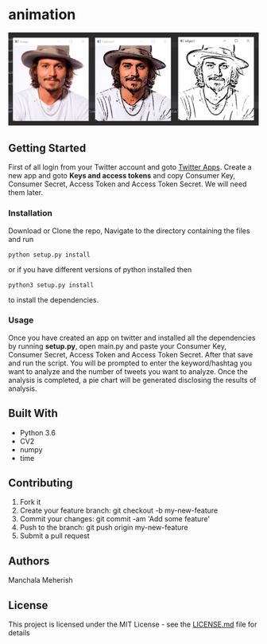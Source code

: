 # animation



![Screen_Shot](https://github.com/meherish1524/animation/blob/main/screen%20shot.jpeg?raw=true)


## Getting Started
 
First of all login from your Twitter account and goto [Twitter Apps](https://apps.twitter.com/). Create a new app and goto __Keys and access tokens__ and copy Consumer Key, Consumer Secret, Access Token and Access Token Secret. We will need them later. 

### Installation

Download or Clone the repo, Navigate to the directory containing the files and run
```
python setup.py install
```
or if you have different versions of python installed then
```
python3 setup.py install 
```
to install the dependencies.


### Usage

Once you have created an app on twitter and installed all the dependencies by running __setup.py__, open main.py and paste your Consumer Key, Consumer Secret, Access Token and Access Token Secret. After that save and run the script. You will be prompted to enter the keyword/hashtag you want to analyze and the number of tweets you want to analyze. Once the analysis is completed, a pie chart will be generated disclosing the results of analysis.

## Built With

* Python 3.6
* CV2
* numpy
* time

## Contributing

1. Fork it
2. Create your feature branch: git checkout -b my-new-feature
3. Commit your changes: git commit -am 'Add some feature'
4. Push to the branch: git push origin my-new-feature
5. Submit a pull request

## Authors

Manchala Meherish

## License

This project is licensed under the MIT License - see the [LICENSE.md](https://github.com/meherish1524/animation/blob/main/LICENSE) file for details
